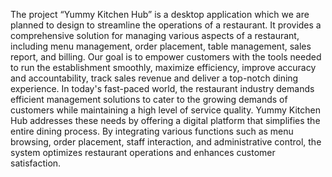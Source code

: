 The project “Yummy Kitchen Hub” is a desktop application which we are planned to design to streamline the operations of a restaurant. 
It provides a comprehensive solution for managing various aspects of a restaurant, including menu management, order placement, table management, 
sales report, and billing. Our goal is to empower customers with the tools needed to run the establishment smoothly, maximize efficiency, improve 
accuracy and accountability, track sales revenue and deliver a top-notch dining experience.
In today's fast-paced world, the restaurant industry demands efficient management solutions to cater to the growing demands of customers while maintaining
a high level of service quality. Yummy Kitchen Hub addresses these needs by offering a digital platform that simplifies the entire dining process. By integrating 
various functions such as menu browsing, order placement, staff interaction, and administrative control, the system optimizes restaurant operations and enhances 
customer satisfaction.
